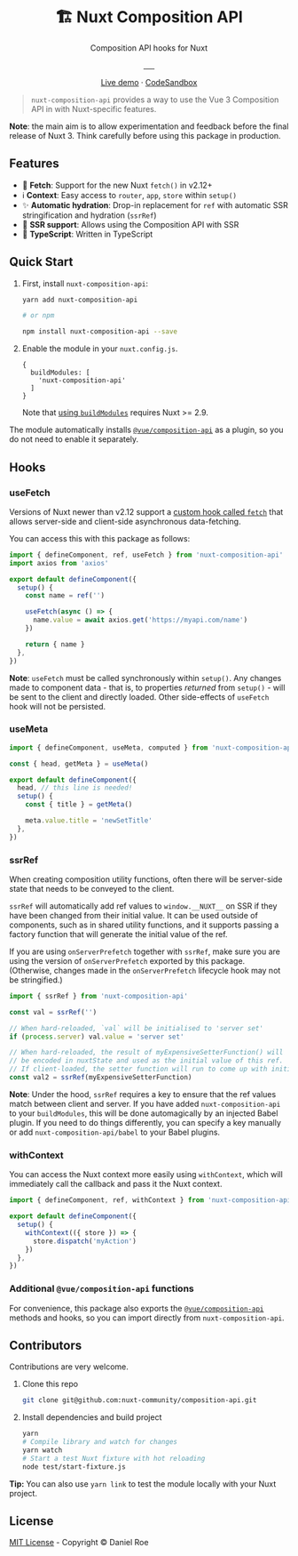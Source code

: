 <h1 align="center">🏗️ Nuxt Composition API</h1>
<p align="center">Composition API hooks for Nuxt</p>

<p align="center">
<a href="https://npmjs.com/package/nuxt-composition-api">
    <img alt="" src="https://img.shields.io/npm/v/nuxt-composition-api/latest.svg?style=flat-square">
</a>
<a href="https://bundlephobia.com/result?p=nuxt-composition-api">
    <img alt="" src="https://img.shields.io/bundlephobia/minzip/nuxt-composition-api?style=flat-square">
</a>
<a href="https://npmjs.com/package/nuxt-composition-api">
    <img alt="" src="https://img.shields.io/npm/dt/nuxt-composition-api.svg?style=flat-square">
</a>
<a href="https://lgtm.com/projects/g/nuxt-community/composition-api">
    <img alt="" src="https://img.shields.io/lgtm/alerts/github/nuxt-community/composition-api?style=flat-square">
</a>
<a href="https://lgtm.com/projects/g/nuxt-community/composition-api">
    <img alt="" src="https://img.shields.io/lgtm/grade/javascript/github/nuxt-community/composition-api?style=flat-square">
</a>
<a href="https://david-dm.org/nuxt-community/composition-api">
    <img alt="" src="https://img.shields.io/david/nuxt-community/composition-api.svg?style=flat-square">
</a>
</p>

<div align="center">

[Live demo](https://composition-api.now.sh) · [CodeSandbox](https://codesandbox.io/s/github/nuxt-community/composition-api/tree/master/example)

</div>

> `nuxt-composition-api` provides a way to use the Vue 3 Composition API in with Nuxt-specific features.

**Note**: the main aim is to allow experimentation and feedback before the final release of Nuxt 3. Think carefully before using this package in production.

## Features

- 🏃 **Fetch**: Support for the new Nuxt `fetch()` in v2.12+
- ℹ️ **Context**: Easy access to `router`, `app`, `store` within `setup()`
- ✨ **Automatic hydration**: Drop-in replacement for `ref` with automatic SSR stringification and hydration (`ssrRef`)
- 📝 **SSR support**: Allows using the Composition API with SSR
- 💪 **TypeScript**: Written in TypeScript

## Quick Start

1. First, install `nuxt-composition-api`:

   ```bash
   yarn add nuxt-composition-api

   # or npm

   npm install nuxt-composition-api --save
   ```

2. Enable the module in your `nuxt.config.js`.

   ```
   {
     buildModules: [
       'nuxt-composition-api'
     ]
   }
   ```

   Note that [using `buildModules`](https://nuxtjs.org/api/configuration-modules#-code-buildmodules-code-) requires Nuxt >= 2.9.

The module automatically installs [`@vue/composition-api`](https://github.com/vuejs/composition-api) as a plugin, so you do not need to enable it separately.

## Hooks

### useFetch

Versions of Nuxt newer than v2.12 support a [custom hook called `fetch`](https://nuxtjs.org/api/pages-fetch/) that allows server-side and client-side asynchronous data-fetching.

You can access this with this package as follows:

```ts
import { defineComponent, ref, useFetch } from 'nuxt-composition-api'
import axios from 'axios'

export default defineComponent({
  setup() {
    const name = ref('')

    useFetch(async () => {
      name.value = await axios.get('https://myapi.com/name')
    })

    return { name }
  },
})
```

**Note**: `useFetch` must be called synchronously within `setup()`. Any changes made to component data - that is, to properties _returned_ from `setup()` - will be sent to the client and directly loaded. Other side-effects of `useFetch` hook will not be persisted.

### useMeta

```ts
import { defineComponent, useMeta, computed } from 'nuxt-composition-api'

const { head, getMeta } = useMeta()

export default defineComponent({
  head, // this line is needed!
  setup() {
    const { title } = getMeta()

    meta.value.title = 'newSetTitle'
  },
})
```

### ssrRef

When creating composition utility functions, often there will be server-side state that needs to be conveyed to the client.

`ssrRef` will automatically add ref values to `window.__NUXT__` on SSR if they have been changed from their initial value. It can be used outside of components, such as in shared utility functions, and it supports passing a factory function that will generate the initial value of the ref.

If you are using `onServerPrefetch` together with `ssrRef`, make sure you are using the version of `onServerPrefetch` exported by this package. (Otherwise, changes made in the `onServerPrefetch` lifecycle hook may not be stringified.)

```ts
import { ssrRef } from 'nuxt-composition-api'

const val = ssrRef('')

// When hard-reloaded, `val` will be initialised to 'server set'
if (process.server) val.value = 'server set'

// When hard-reloaded, the result of myExpensiveSetterFunction() will
// be encoded in nuxtState and used as the initial value of this ref.
// If client-loaded, the setter function will run to come up with initial value.
const val2 = ssrRef(myExpensiveSetterFunction)
```

**Note**: Under the hood, `ssrRef` requires a key to ensure that the ref values match between client and server. If you have added `nuxt-composition-api` to your `buildModules`, this will be done automagically by an injected Babel plugin. If you need to do things differently, you can specify a key manually or add `nuxt-composition-api/babel` to your Babel plugins.

### withContext

You can access the Nuxt context more easily using `withContext`, which will immediately call the callback and pass it the Nuxt context.

```ts
import { defineComponent, ref, withContext } from 'nuxt-composition-api'

export default defineComponent({
  setup() {
    withContext(({ store }) => {
      store.dispatch('myAction')
    })
  },
})
```

### Additional `@vue/composition-api` functions

For convenience, this package also exports the [`@vue/composition-api`](https://github.com/vuejs/composition-api) methods and hooks, so you can import directly from `nuxt-composition-api`.

## Contributors

Contributions are very welcome.

1. Clone this repo

   ```bash
   git clone git@github.com:nuxt-community/composition-api.git
   ```

2. Install dependencies and build project

   ```bash
   yarn
   # Compile library and watch for changes
   yarn watch
   # Start a test Nuxt fixture with hot reloading
   node test/start-fixture.js
   ```

**Tip:** You can also use `yarn link` to test the module locally with your Nuxt project.

## License

[MIT License](./LICENSE) - Copyright &copy; Daniel Roe

